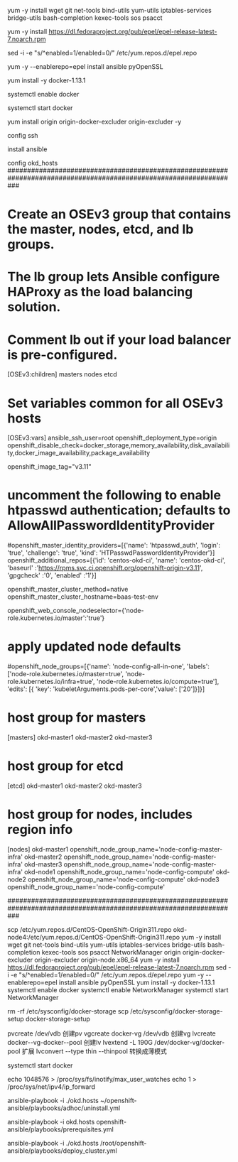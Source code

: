 yum -y install wget git net-tools bind-utils yum-utils iptables-services bridge-utils bash-completion kexec-tools sos psacct

yum -y install  https://dl.fedoraproject.org/pub/epel/epel-release-latest-7.noarch.rpm 

sed -i -e "s/^enabled=1/enabled=0/" /etc/yum.repos.d/epel.repo 

yum -y --enablerepo=epel install ansible pyOpenSSL 

yum install -y docker-1.13.1 

systemctl enable docker 

systemctl start docker 

yum install origin origin-docker-excluder origin-excluder -y 

config ssh  

install ansible 

config okd_hosts 
###################################################################################################################
# Create an OSEv3 group that contains the master, nodes, etcd, and lb groups.
# The lb group lets Ansible configure HAProxy as the load balancing solution.
# Comment lb out if your load balancer is pre-configured.
[OSEv3:children]
masters
nodes
etcd

# Set variables common for all OSEv3 hosts
[OSEv3:vars]
ansible_ssh_user=root
openshift_deployment_type=origin
openshift_disable_check=docker_storage,memory_availability,disk_availability,docker_image_availability,package_availability

openshift_image_tag="v3.11"
# uncomment the following to enable htpasswd authentication; defaults to AllowAllPasswordIdentityProvider
#openshift_master_identity_providers=[{'name': 'htpasswd_auth', 'login': 'true', 'challenge': 'true', 'kind': 'HTPasswdPasswordIdentityProvider'}]
openshift_additional_repos=[{'id': 'centos-okd-ci', 'name': 'centos-okd-ci', 'baseurl' :'https://rpms.svc.ci.openshift.org/openshift-origin-v3.11', 'gpgcheck' :'0', 'enabled' :'1'}]

openshift_master_cluster_method=native
openshift_master_cluster_hostname=baas-test-env

openshift_web_console_nodeselector={'node-role.kubernetes.io/master':'true'}

# apply updated node defaults
#openshift_node_groups=[{'name': 'node-config-all-in-one', 'labels': ['node-role.kubernetes.io/master=true', 'node-role.kubernetes.io/infra=true', 'node-role.kubernetes.io/compute=true'], 'edits': [{ 'key': 'kubeletArguments.pods-per-core','value': ['20']}]}]

# host group for masters
[masters]
okd-master1
okd-master2
okd-master3

# host group for etcd
[etcd]
okd-master1
okd-master2
okd-master3

# host group for nodes, includes region info
[nodes]
okd-master1 openshift_node_group_name='node-config-master-infra'
okd-master2 openshift_node_group_name='node-config-master-infra'
okd-master3 openshift_node_group_name='node-config-master-infra'
okd-node1 openshift_node_group_name='node-config-compute'
okd-node2 openshift_node_group_name='node-config-compute'
okd-node3 openshift_node_group_name='node-config-compute'

###################################################################################################################

scp /etc/yum.repos.d/CentOS-OpenShift-Origin311.repo okd-node4:/etc/yum.repos.d/CentOS-OpenShift-Origin311.repo
yum -y install wget git net-tools bind-utils yum-utils iptables-services bridge-utils bash-completion kexec-tools sos psacct NetworkManager origin origin-docker-excluder origin-excluder origin-node.x86_64
yum -y install  https://dl.fedoraproject.org/pub/epel/epel-release-latest-7.noarch.rpm
sed -i -e "s/^enabled=1/enabled=0/" /etc/yum.repos.d/epel.repo
yum -y --enablerepo=epel install ansible pyOpenSSL
yum install -y docker-1.13.1
systemctl enable docker
systemctl enable NetworkManager
systemctl start NetworkManager 

rm -rf /etc/sysconfig/docker-storage
scp /etc/sysconfig/docker-storage-setup
docker-storage-setup

pvcreate /dev/vdb  创建pv
vgcreate docker-vg /dev/vdb 创建vg
lvcreate docker--vg-docker--pool  创建lv
lvextend -L 190G /dev/docker-vg/docker-pool 扩展
lvconvert --type thin --thinpool 转换成薄模式

systemctl start docker 

echo 1048576 > /proc/sys/fs/inotify/max_user_watches
echo 1 > /proc/sys/net/ipv4/ip_forward

ansible-playbook -i ./okd.hosts ~/openshift-ansible/playbooks/adhoc/uninstall.yml

ansible-playbook -i okd.hosts openshift-ansible/playbooks/prerequisites.yml

ansible-playbook -i ./okd.hosts /root/openshift-ansible/playbooks/deploy_cluster.yml
